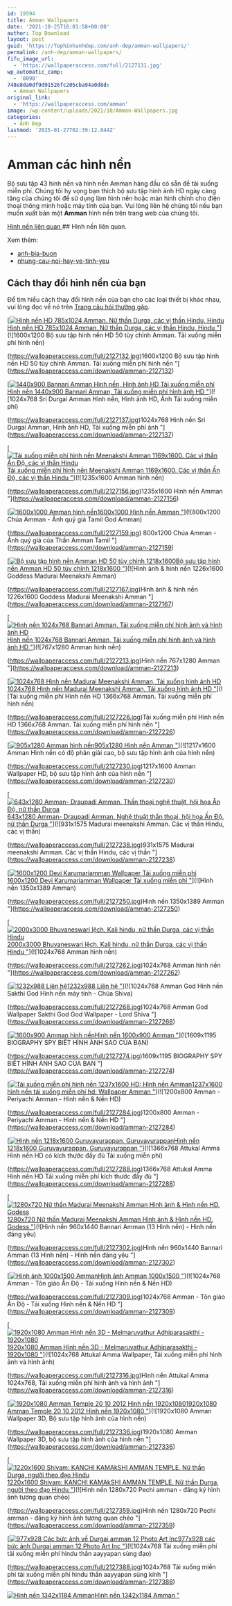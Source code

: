 ```yaml
---
id: 19594
title: Amman Wallpapers
date: '2021-10-25T16:01:58+00:00'
author: Top Download
layout: post
guid: 'https://Tophinhanhdep.com/anh-dep/amman-wallpapers/'
permalink: /anh-dep/amman-wallpapers/
fifu_image_url:
  - 'https://wallpaperaccess.com/full/2127131.jpg'
wp_automatic_camp:
  - '8098'
748e8da0df9d91526fc205cba94a0d8d:
  - Amman Wallpapers
original_link:
  - 'https://wallpaperaccess.com/amman'
image: /wp-content/uploads/2021/10/Amman-Wallpapers.jpg
categories:
  - Ảnh Đẹp
lastmod: '2025-01-27T02:39:12.844Z'
---
```

# Amman các hình nền

Bộ sưu tập 43 hình nền và hình nền Amman hàng đầu có sẵn để tải xuống miễn phí. Chúng tôi hy vọng bạn thích bộ sưu tập hình ảnh HD ngày càng tăng của chúng tôi để sử dụng làm hình nền hoặc màn hình chính cho điện thoại thông minh hoặc máy tính của bạn. Vui lòng liên hệ chúng tôi nếu bạn muốn xuất bản một **Amman** hình nền trên trang web của chúng tôi.

[Hình nền liên quan ](#related) ## Hình nền liên quan.

   
 Xem thêm:

   
- [anh-bia-buon](https://tophinhanhdep.com/anh-bia/anh-bia-buon/)
- [nhung-cau-noi-hay-ve-tinh-yeu](https://tophinhanhdep.com/nhung-cau-noi-hay/nhung-cau-noi-hay-ve-tinh-yeu/)

## Cách thay đổi hình nền của bạn

Để tìm hiểu cách thay đổi hình nền của bạn cho các loại thiết bị khác nhau, vui lòng đọc về nó trên [Trang câu hỏi thường gặp](https://tophinhanhdep.com/faq/).

  
[[![Hình nền HD 785x1024 Amman.  Nữ thần Durga, các vị thần Hindu, Hindu](https://wallpaperaccess.com/full/2127131.jpg)Hình nền HD 785x1024 Amman. Nữ thần Durga, các vị thần Hindu, Hindu "](https://wallpaperaccess.com/download/amman-2127131)](![1600x1200 Bộ sưu tập hình nền HD 50 tùy chỉnh Amman.  Tải xuống miễn phí hình nền)

(https://wallpaperaccess.com/full/2127132.jpg)1600x1200 Bộ sưu tập hình nền HD 50 tùy chỉnh Amman. Tải xuống miễn phí hình nền "](https://wallpaperaccess.com/download/amman-2127132)

[[![1440x900 Bannari Amman Hình nền, Hình ảnh HD Tải xuống miễn phí](https://wallpaperaccess.com/full/2127136.png)Hình nền 1440x900 Bannari Amman, Tải xuống miễn phí hình ảnh HD "](https://wallpaperaccess.com/download/amman-2127136)](![1024x768 Sri Durgai Amman Hình nền, Hình ảnh HD, Ảnh Tải xuống miễn phí)

(https://wallpaperaccess.com/full/2127137.jpg)1024x768 Hình nền Sri Durgai Amman, Hình ảnh HD, Tải xuống miễn phí ảnh "](https://wallpaperaccess.com/download/amman-2127137)

[[![Tải xuống miễn phí hình nền Meenakshi Amman 1169x1600.  Các vị thần Ấn Độ, các vị thần Hindu](https://wallpaperaccess.com/full/2127154.jpg)Tải xuống miễn phí hình nền Meenakshi Amman 1169x1600. Các vị thần Ấn Độ, các vị thần Hindu "](https://wallpaperaccess.com/download/amman-2127154)](![1235x1600 Amman hình nền)

(https://wallpaperaccess.com/full/2127156.jpg)1235x1600 Hình nền Amman "](https://wallpaperaccess.com/download/amman-2127156)

[[![1600x1000 Amman hình nền](https://wallpaperaccess.com/full/2127158.jpg)1600x1000 Hình nền Amman "](https://wallpaperaccess.com/download/amman-2127158)](![800x1200 Chúa Amman - Ảnh quý giá Tamil God Amman)

(https://wallpaperaccess.com/full/2127159.jpg) 800x1200 Chúa Amman - Ảnh quý giá của Thần Amman Tamil "](https://wallpaperaccess.com/download/amman-2127159)

[[![Bộ sưu tập hình nền Amman HD 50 tùy chỉnh 1218x1600](https://wallpaperaccess.com/full/2127163.jpg)Bộ sưu tập hình nền Amman HD 50 tùy chỉnh 1218x1600 "](https://wallpaperaccess.com/download/amman-2127163)](![Hình ảnh & hình nền 1226x1600 Goddess Madurai Meenakshi Amman)

(https://wallpaperaccess.com/full/2127167.jpg)Hình ảnh &amp; hình nền 1226x1600 Goddess Madurai Meenakshi Amman "](https://wallpaperaccess.com/download/amman-2127167)

[[![Hình nền 1024x768 Bannari Amman, Tải xuống miễn phí hình ảnh và hình ảnh HD](https://wallpaperaccess.com/full/2127178.jpg)Hình nền 1024x768 Bannari Amman, Tải xuống miễn phí hình ảnh và hình ảnh HD "](https://wallpaperaccess.com/download/amman-2127178)](![767x1280 Amman hình nền)

(https://wallpaperaccess.com/full/2127213.jpg)Hình nền 767x1280 Amman "](https://wallpaperaccess.com/download/amman-2127213)

[[![1024x768 Hình nền Madurai Meenakshi Amman, Tải xuống hình ảnh HD](https://wallpaperaccess.com/full/2127215.jpg)1024x768 Hình nền Madurai Meenakshi Amman, Tải xuống hình ảnh HD "](https://wallpaperaccess.com/download/amman-2127215)](![Tải xuống miễn phí Hình nền HD 1366x768 Amman.  Tải xuống miễn phí hình nền)

(https://wallpaperaccess.com/full/2127226.jpg)Tải xuống miễn phí Hình nền HD 1366x768 Amman. Tải xuống miễn phí hình nền "](https://wallpaperaccess.com/download/amman-2127226)

[[![905x1280 Amman hình nền](https://wallpaperaccess.com/full/2127229.jpg)905x1280 Hình nền Amman "](https://wallpaperaccess.com/download/amman-2127229)](![1217x1600 Amman Hình nền có độ phân giải cao, bộ sưu tập hình ảnh của hình nền)

(https://wallpaperaccess.com/full/2127230.jpg)1217x1600 Amman Wallpaper HD, bộ sưu tập hình ảnh của hình nền "](https://wallpaperaccess.com/download/amman-2127230)

[[![643x1280 Amman- Draupadi Amman.  Thần thoại nghệ thuật, hội họa Ấn Độ, nữ thần Durga](https://wallpaperaccess.com/full/2127232.jpg)643x1280 Amman- Draupadi Amman. Nghệ thuật thần thoại, hội họa Ấn Độ, nữ thần Durga "](https://wallpaperaccess.com/download/amman-2127232)](![931x1575 Madurai meenakshi Amman.  Các vị thần Hindu, các vị thần)

(https://wallpaperaccess.com/full/2127238.jpg)931x1575 Madurai meenakshi Amman. Các vị thần Hindu, các vị thần "](https://wallpaperaccess.com/download/amman-2127238)

[[![1600x1200 Devi Karumariamman Wallpaper Tải xuống miễn phí](https://wallpaperaccess.com/full/2127241.jpg)1600x1200 Devi Karumariamman Wallpaper Tải xuống miễn phí "](https://wallpaperaccess.com/download/amman-2127241)](![Hình nền 1350x1389 Amman)

(https://wallpaperaccess.com/full/2127250.jpg)Hình nền 1350x1389 Amman "](https://wallpaperaccess.com/download/amman-2127250)

[[![2000x3000 Bhuvaneswari lệch.  Kali hindu, nữ thần Durga, các vị thần Hindu](https://wallpaperaccess.com/full/2127254.jpg)2000x3000 Bhuvaneswari lệch. Kali hindu, nữ thần Durga, các vị thần Hindu "](https://wallpaperaccess.com/download/amman-2127254)](![1024x768 Amman hình nền)

(https://wallpaperaccess.com/full/2127262.jpg)1024x768 Amman hình nền "](https://wallpaperaccess.com/download/amman-2127262)

[[![1232x988 Liên hệ](https://wallpaperaccess.com/full/2127263.jpg)1232x988 Liên hệ "](https://wallpaperaccess.com/download/amman-2127263)](![1024x768 Amman God Hình nền Sakthi God Hình nền máy tính - Chúa Shiva)

(https://wallpaperaccess.com/full/2127268.jpg)1024x768 Amman God Wallpaper Sakthi God God Wallpaper - Lord Shiva "](https://wallpaperaccess.com/download/amman-2127268)

[[![1600x900 Amman hình nền](https://wallpaperaccess.com/full/2127273.jpg)Hình nền 1600x900 Amman "](https://wallpaperaccess.com/download/amman-2127273)](![1609x1195 BIOGRAPHY SPY BIẾT HÌNH ẢNH SAO CỦA BẠN)

(https://wallpaperaccess.com/full/2127274.jpg)1609x1195 BIOGRAPHY SPY BIẾT HÌNH ẢNH SAO CỦA BẠN "](https://wallpaperaccess.com/download/amman-2127274)

[[![Tải xuống miễn phí hình nền 1237x1600 HD: Hình nền Amman](https://wallpaperaccess.com/full/2127278.jpg)1237x1600 hình nền tải xuống miễn phí hd: Wallpaper Amman "](https://wallpaperaccess.com/download/amman-2127278)](![1200x800 Amman - Periyachi Amman - Hình nền & Nền HD)

(https://wallpaperaccess.com/full/2127284.jpg)1200x800 Amman - Periyachi Amman - Hình nền &amp; Nền HD "](https://wallpaperaccess.com/download/amman-2127284)

[[![Hình nền 1218x1600 Guruvayurappan.  Guruvayurappan](https://wallpaperaccess.com/full/2127286.jpg)Hình nền 1218x1600 Guruvayurappan. Guruvayurappan "](https://wallpaperaccess.com/download/amman-2127286)](![1366x768 Attukal Amma Hình nền HD có kích thước đầy đủ Tải xuống miễn phí)

(https://wallpaperaccess.com/full/2127288.jpg)1366x768 Attukal Amma Hình nền HD Tải xuống miễn phí kích thước đầy đủ "](https://wallpaperaccess.com/download/amman-2127288)

[[![1280x720 Nữ thần Madurai Meenakshi Amman Hình ảnh & Hình nền HD.  Godess](https://wallpaperaccess.com/full/2127299.jpg)1280x720 Nữ thần Madurai Meenakshi Amman Hình ảnh &amp; Hình nền HD. Godess "](https://wallpaperaccess.com/download/amman-2127299)](![Hình nền 960x1440 Bannari Amman (13 Hình nền) - Hình nền đáng yêu)

(https://wallpaperaccess.com/full/2127302.jpg)Hình nền 960x1440 Bannari Amman (13 Hình nền) - Hình nền đáng yêu "](https://wallpaperaccess.com/download/amman-2127302)

[[![Hình ảnh 1000x1500 Amman](https://wallpaperaccess.com/full/2127304.jpg)Hình ảnh Amman 1000x1500 "](https://wallpaperaccess.com/download/amman-2127304)](![1024x768 Amman - Tôn giáo Ấn Độ - Tải xuống Hình nền & Nền HD)

(https://wallpaperaccess.com/full/2127309.jpg)1024x768 Amman - Tôn giáo Ấn Độ - Tải xuống Hình nền &amp; Nền HD "](https://wallpaperaccess.com/download/amman-2127309)

[[![1920x1080 Amman Hình nền 3D - Melmaruvathur Adhiparasakthi - 1920x1080](https://wallpaperaccess.com/full/2127313.jpg)1920x1080 Amman Hình nền 3D - Melmaruvathur Adhiparasakthi - 1920x1080 "](https://wallpaperaccess.com/download/amman-2127313)](![1024x768 Attukal Amma Wallpaper, Tải xuống miễn phí hình ảnh và hình ảnh)

(https://wallpaperaccess.com/full/2127316.jpg)Hình nền Attukal Amma 1024x768, Tải xuống miễn phí hình ảnh và hình ảnh "](https://wallpaperaccess.com/download/amman-2127316)

[[![1920x1080 Amman Temple 20 10 2012 Hình nền 1920x1080](https://wallpaperaccess.com/full/2127330.jpg)1920x1080 Amman Temple 20 10 2012 Hình nền 1920x1080 "](https://wallpaperaccess.com/download/amman-2127330)](![1920x1080 Amman Wallpaper 3D, Bộ sưu tập hình ảnh của hình nền)

(https://wallpaperaccess.com/full/2127336.jpg)1920x1080 Amman Wallpaper 3D, bộ sưu tập hình ảnh của hình nền "](https://wallpaperaccess.com/download/amman-2127336)

[[![1220x1600 Shivam: KANCHI KAMAkSHI AMMAN TEMPLE.  Nữ thần Durga, người theo đạo Hindu](https://wallpaperaccess.com/full/2127347.jpg)1220x1600 Shivam: KANCHI KAMAkSHI AMMAN TEMPLE. Nữ thần Durga, người theo đạo Hindu "](https://wallpaperaccess.com/download/amman-2127347)](![Hình nền 1280x720 Pechi amman - đăng ký hình ảnh tương quan chéo)

(https://wallpaperaccess.com/full/2127359.jpg)Hình nền 1280x720 Pechi amman - đăng ký hình ảnh tương quan chéo "](https://wallpaperaccess.com/download/amman-2127359)

[[![977x928 Các bức ảnh về Durgai amman 12 Photo Art Inc](https://wallpaperaccess.com/full/2127362.jpg)977x928 các bức ảnh Durgai amman 12 Photo Art Inc "](https://wallpaperaccess.com/download/amman-2127362)](![1024x768 Tải xuống miễn phí tải xuống miễn phí hindu thần aayyapan sùng đạo)

(https://wallpaperaccess.com/full/2127388.jpg)1024x768 Tải xuống miễn phí tải xuống miễn phí hindu thần aayyapan sùng kính "](https://wallpaperaccess.com/download/amman-2127388)

[![Hình nền 1342x1184 Amman](https://wallpaperaccess.com/full/2127390.jpg)Hình nền 1342x1184 Amman "](https://wallpaperaccess.com/download/amman-2127390)
